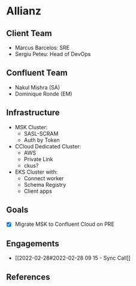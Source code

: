 # Allianz

## Client Team
- Marcus Barcelos: SRE
- Sergiu Peteu: Head of DevOps

## Confluent Team

- Nakul Mishra (SA)
- Dominique Ronde (EM)

## Infrastructure

- MSK Cluster:
	- SASL-SCRAM
	- Auth by Token
- CCloud Dedicated Cluster:
	- AWS
	- Private Link
	- ckus?
- EKS Cluster with:
	- Connect worker
	- Schema Registry
	- Client apps

## Goals
- [x] Migrate MSK to Confluent Cloud on PRE
 
## Engagements
- [[2022-02-28#2022-02-28 09 15 - Sync Call]]

## References
